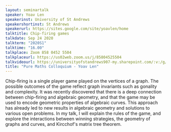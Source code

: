 ```yaml
---
layout: seminartalk
speaker: Yoav Len
speakerinst: University of St Andrews
speakershortinst: St Andrews
speakerurl: https://sites.google.com/site/yoavlen/home
talktitle: Chip-firing games
talkdate: Sep 24 2020
talkterm: "2020S1"
talktime: "16.00"
talkplace: Zoom 858 0452 5504
talkplaceurl: https://us02web.zoom.us/j/85804525504
talkvideourl: https://universityofstandrews907-my.sharepoint.com/:v:/g/personal/lst6_st-andrews_ac_uk/ETYU1r6pncFPicNSxtaMYpEBd9km_ZYJTBr1r23Fb1gAYA?e=bth3g1
title: "Pure Maths Colloquium - Yoav Len"
---
```


 Chip-firing is a single player game played on the vertices of a graph. The possible outcomes of the game reflect graph invariants such as gonality and complexity. It was recently discovered that there is a deep connection between chip-firing and algebraic geometry, and that the game may be used to encode geometric properties of algebraic curves. This approach has already led to new results in algebraic geometry and solutions to various open problems. In my talk, I will explain the rules of the game, and explore the interactions between winning strategies, the geometry of graphs and curves, and Kircchof's matrix tree theorem.